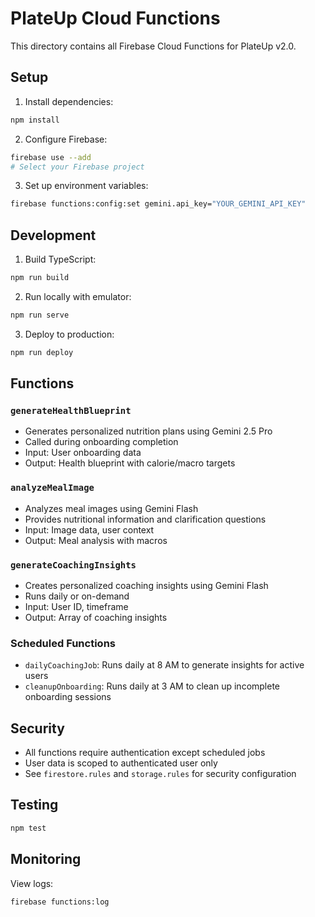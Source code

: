 # PlateUp Cloud Functions

This directory contains all Firebase Cloud Functions for PlateUp v2.0.

## Setup

1. Install dependencies:
```bash
npm install
```

2. Configure Firebase:
```bash
firebase use --add
# Select your Firebase project
```

3. Set up environment variables:
```bash
firebase functions:config:set gemini.api_key="YOUR_GEMINI_API_KEY"
```

## Development

1. Build TypeScript:
```bash
npm run build
```

2. Run locally with emulator:
```bash
npm run serve
```

3. Deploy to production:
```bash
npm run deploy
```

## Functions

### `generateHealthBlueprint`
- Generates personalized nutrition plans using Gemini 2.5 Pro
- Called during onboarding completion
- Input: User onboarding data
- Output: Health blueprint with calorie/macro targets

### `analyzeMealImage` 
- Analyzes meal images using Gemini Flash
- Provides nutritional information and clarification questions
- Input: Image data, user context
- Output: Meal analysis with macros

### `generateCoachingInsights`
- Creates personalized coaching insights using Gemini Flash
- Runs daily or on-demand
- Input: User ID, timeframe
- Output: Array of coaching insights

### Scheduled Functions

- `dailyCoachingJob`: Runs daily at 8 AM to generate insights for active users
- `cleanupOnboarding`: Runs daily at 3 AM to clean up incomplete onboarding sessions

## Security

- All functions require authentication except scheduled jobs
- User data is scoped to authenticated user only
- See `firestore.rules` and `storage.rules` for security configuration

## Testing

```bash
npm test
```

## Monitoring

View logs:
```bash
firebase functions:log
```